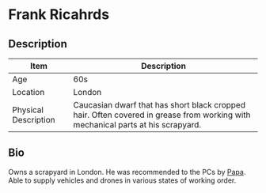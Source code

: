 # Frank Ricahrds

## Description

| Item                 | Description                                                                                                                      |
| -------------------- | -------------------------------------------------------------------------------------------------------------------------------- |
| Age                  | 60s                                                                                                                              |
| Location             | London                                                                                                                           |
| Physical Description | Caucasian dwarf that has short black cropped hair.  Often covered in grease from working with mechanical parts at his scrapyard. |

## Bio
Owns a scrapyard in London.  He was recommended to the PCs by [Papa](Papa.md).  Able to supply vehicles and drones in various states of working order.
